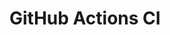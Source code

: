 # GitHub Actions CI





















































































































































































































































































































































































































































































































































































































































































































































































































































































































































































































































































































































































































































































































































































































































































































































































































































































































































































































































































































































































































































































































































































































































































































































































































































































































































































































































































































































































































































































































































































































































































































































































































































































































































































































































































